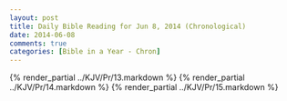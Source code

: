 ```yaml
---
layout: post
title: Daily Bible Reading for Jun 8, 2014 (Chronological)
date: 2014-06-08
comments: true
categories: [Bible in a Year - Chron]
---
```

{% render_partial ../KJV/Pr/13.markdown %}
{% render_partial ../KJV/Pr/14.markdown %}
{% render_partial ../KJV/Pr/15.markdown %}

